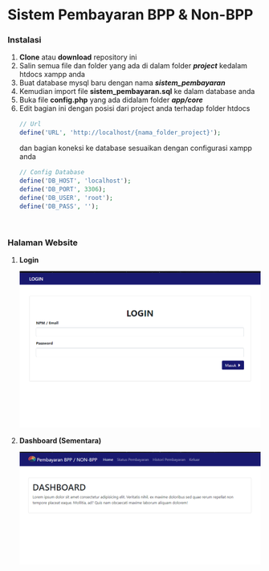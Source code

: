 # Sistem Pembayaran BPP & Non-BPP

### Instalasi
1. **Clone** atau **download** repository ini
2. Salin semua file dan folder yang ada di dalam folder **_project_** kedalam htdocs xampp anda
3. Buat database mysql baru dengan nama **_sistem_pembayaran_**
4. Kemudian import file **sistem_pembayaran.sql** ke dalam database anda
4. Buka file **config.php** yang ada didalam folder **_app/core_**
5. Edit bagian ini dengan posisi dari project anda terhadap folder htdocs
    ``` php
    // Url
    define('URL', 'http://localhost/{nama_folder_project}');
    ```
    dan bagian koneksi ke database sesuaikan dengan configurasi xampp anda
    ```php
    // Config Database
    define('DB_HOST', 'localhost');
    define('DB_PORT', 3306);
    define('DB_USER', 'root');
    define('DB_PASS', '');
    ```
<br>

### Halaman Website
1. **Login**

    ![Login](/screenshot/login_img.png)

2. **Dashboard (Sementara)**

    ![Dashboard](/screenshot/dashboard_img.png)